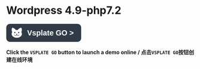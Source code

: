 # Wordpress 4.9-php7.2

<a href="https://www.vsplate.com/?docker-compose=https://github.com/vsplate/dcenvs/wordpress/4.9-php7.2"><img alt="VSPLATE GO" src="https://raw.githubusercontent.com/vsplate/images/master/vsgo_btn.png" width="200px"></a>

**Click the `VSPLATE GO` button to launch a demo online / 点击`VSPLATE GO`按钮创建在线环境**